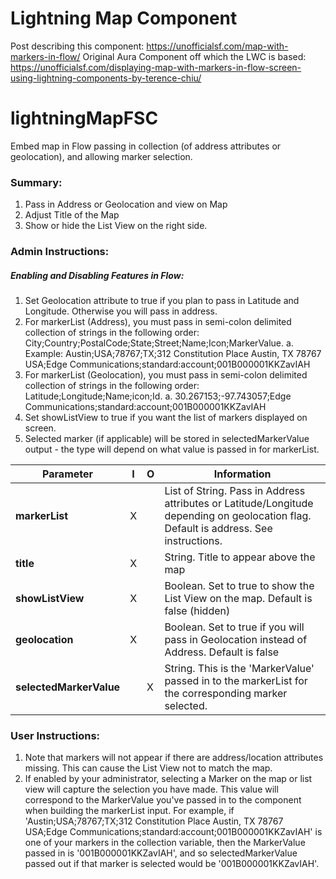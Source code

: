 # Lightning Map Component #

Post describing this component:  https://unofficialsf.com/map-with-markers-in-flow/
Original Aura Component off which the LWC is based:  https://unofficialsf.com/displaying-map-with-markers-in-flow-screen-using-lightning-components-by-terence-chiu/

# lightningMapFSC
Embed map in Flow passing in collection (of address attributes or geolocation), and allowing marker selection.

### Summary:
1)	Pass in Address or Geolocation and view on Map
2)	Adjust Title of the Map
3)	Show or hide the List View on the right side.

### Admin Instructions:
##### Enabling and Disabling Features in Flow:
1)  Set Geolocation attribute to true if you plan to pass in Latitude and Longitude.  Otherwise you will pass in address.
2)  For markerList (Address), you must pass in semi-colon delimited collection of strings in the following order:  City;Country;PostalCode;State;Street;Name;Icon;MarkerValue.
    a.  Example:  Austin;USA;78767;TX;312 Constitution Place Austin, TX 78767 USA;Edge Communications;standard:account;001B000001KKZavIAH
3)  For markerList (Geolocation), you must pass in semi-colon delimited collection of strings in the following order:  Latitude;Longitude;Name;icon;Id.
    a.  30.267153;-97.743057;Edge Communications;standard:account;001B000001KKZavIAH
4)  Set showListView to true if you want the list of markers displayed on screen.  
5)  Selected marker (if applicable) will be stored in selectedMarkerValue output - the type will depend on what value is passed in for markerList.

|Parameter	               |I	 |O	     |Information 
|--------------------------|-----|-------|-------------------------------------------------------------------------------------------------------------------------------------------|
|**markerList**            |X    |       |List of String.  Pass in Address attributes or Latitude/Longitude depending on geolocation flag.  Default is address.  See instructions.   |
|**title**	       		   |X	 |       |String.  Title to appear above the map                                                                                                     |
|**showListView**	       |X	 |       |Boolean.  Set to true to show the List View on the map.  Default is false (hidden)                                                         |
|**geolocation**	       |X    |	     |Boolean.  Set to true if you will pass in Geolocation instead of Address. Default is false                                                 |
|**selectedMarkerValue**   |	 |X	     |String.  This is the 'MarkerValue' passed in to the markerList for the corresponding marker selected.                                      |

### User Instructions:
1)	Note that markers will not appear if there are address/location attributes missing.  This can cause the List View not to match the map.
2)  If enabled by your administrator, selecting a Marker on the map or list view will capture the selection you have made.  This value will correspond to the MarkerValue you've passed in to the component when building the markerList input.  For example, if 'Austin;USA;78767;TX;312 Constitution Place Austin, TX 78767 USA;Edge Communications;standard:account;001B000001KKZavIAH' is one of your markers in the collection variable, then the MarkerValue passed in is '001B000001KKZavIAH', and so selectedMarkerValue passed out if that marker is selected would be '001B000001KKZavIAH'.